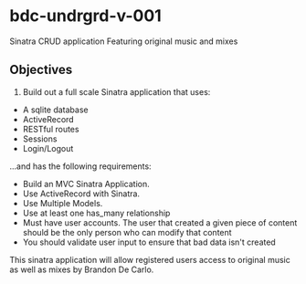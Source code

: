 # bdc-undrgrd-v-001
Sinatra CRUD application Featuring original music and mixes


## Objectives

1. Build out a full scale Sinatra application that uses:

+ A sqlite database
+ ActiveRecord
+ RESTful routes
+ Sessions
+ Login/Logout

...and has the following requirements:

- Build an MVC Sinatra Application.
- Use ActiveRecord with Sinatra.
- Use Multiple Models.
- Use at least one has_many relationship
- Must have user accounts. The user that created a given piece of content should be the only person who can     modify that content
- You should validate user input to ensure that bad data isn't created


This sinatra application will allow registered users access to original music as well as mixes by Brandon De Carlo. 